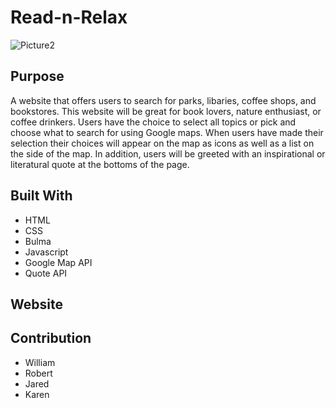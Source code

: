 # Read-n-Relax

![Picture2](https://user-images.githubusercontent.com/93722113/149820459-6a73bf14-525e-47b2-bb58-15fc5c4e23e9.png)



## Purpose
A website that offers users to search for parks, libaries, coffee shops, and bookstores. This website will be great for book lovers, nature enthusiast, or coffee drinkers.  Users have the choice to select all topics or pick and choose what to search for using Google maps. When users have made their selection their choices will appear on the map as icons as well as a list on the side of the map. In addition, users will be greeted with an inspirational or literatural quote at the bottoms of the page. 



## Built With
* HTML
* CSS
* Bulma
* Javascript
* Google Map API
* Quote API


## Website


## Contribution
* William
* Robert
* Jared
* Karen
